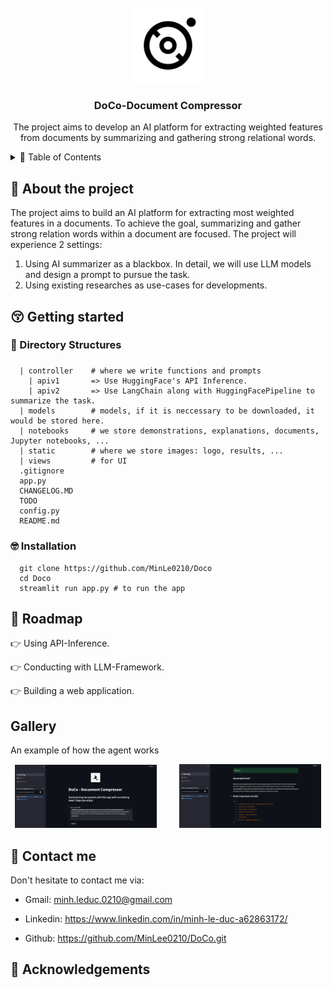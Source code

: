 <!-- PROJECT LOGO -->
<br />
<div align="center">
  <a href="https://github.com/MinLee0210/DoCo.git">
    <img src="static/logo/CD.png" alt="Logo" width="120" height="120">
  </a>

<h3 align="center">DoCo-Document Compressor</h3>

  <p align="center">
    The project aims to develop an AI platform for extracting weighted features from documents by summarizing and gathering strong relational words.
    <br/>
  </p>
</div>

<!-- TABLE OF CONTENTS -->
<details>
  <summary>📃 Table of Contents</summary>
  <ol>
    <li>
      <a href="#about-the-project">About The Project</a>
    </li>
    <li>
      <a href="#getting-started">Getting Started</a>
      <ul>
        <li><a href="#directory-structures">Directory Structures</a></li>
        <li><a href="#prerequisites">Prerequisites</a></li>
      </ul>
    </li>
    <li><a href="#roadmap">Roadmap</a></li>
    <li><a href="#gallery">Gallery</a></li>
    <li><a href="#contact">Contact</a></li>
    <li><a href="#acknowledgements">Acknowledgments</a></li>
  </ol>
</details>

<div id='about-the-project'><h2>👀 About the project </h2></div>
The project aims to build an AI platform for extracting most weighted features in a documents. To achieve the goal, summarizing and gather strong relation words within a document are focused. The project will experience 2 settings: 

1. Using AI summarizer as a blackbox. In detail, we will use LLM models and design a prompt to pursue the task. 
2. Using existing researches as use-cases for developments.

<div id='getting-started'><h2>😚 Getting started </h2></div>
<div id='directory-structures'><h3>📁 Directory Structures<h3></div>

```
  | controller    # where we write functions and prompts
    | apiv1       => Use HuggingFace's API Inference.
    | apiv2       => Use LangChain along with HuggingFacePipeline to summarize the task. 
  | models        # models, if it is neccessary to be downloaded, it would be stored here. 
  | notebooks     # we store demonstrations, explanations, documents, Jupyter notebooks, ...
  | static        # where we store images: logo, results, ...
  | views         # for UI
  .gitignore
  app.py
  CHANGELOG.MD
  TODO
  config.py
  README.md
```

<div id='installation'> <h3>🤓 Installation</h3></div>

```
  git clone https://github.com/MinLe0210/Doco
  cd Doco
  streamlit run app.py # to run the app
```

<div id='roadmap'><h2>🎯 Roadmap</h2></div>

👉 Using API-Inference. 

👉 Conducting with LLM-Framework. 

👉 Building a web application. 

<div id='gallery'><h2>Gallery</h2></div>

An example of how the agent works
<p align="center">
  <img src="static/result_text_00.png" width="45%" />
  &nbsp; &nbsp; &nbsp; &nbsp;
  <img src="static/result_text_01.png" width="45%" /> 
</p>

<div id='contact'><h2>📨 Contact me</h2></div>
Don't hesitate to contact me via: 

+ Gmail: minh.leduc.0210@gmail.com

+ Linkedin: https://www.linkedin.com/in/minh-le-duc-a62863172/

+ Github: https://github.com/MinLee0210/DoCo.git

<div id='acknowledgements'><h2>💚 Acknowledgements</h2></div>
